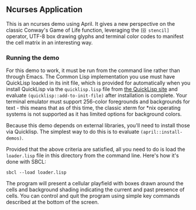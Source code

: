 <!-- TITLE/ -->

## Ncurses Application

<!-- /TITLE -->

This is an ncurses demo using April. It gives a new perspective on the classic Conway's Game of Life function, leveraging the `[⌺ stencil]` operator, UTF-8 box drawing glyphs and terminal color codes to manifest the cell matrix in an interesting way.

### Running the demo

For this demo to work, it must be run from the command line rather than through Emacs. The Common Lisp implementation you use must have QuickLisp loaded in its init file, which is provided for automatically when you install QuickLisp via the `quicklisp.lisp` file from [the QuickLisp site](https://www.quicklisp.org) and evaluate `(quicklisp::add-to-init-file)` after installation is complete. Your terminal emulator must support 256-color foregrounds and backgrounds for text - this means that as of this time, the classic xterm for *nix operating systems is not supported as it has limited options for background colors.

Because this demo depends on external libraries, you'll need to install those via Quicklisp. The simplest way to do this is to evaluate `(april::install-demos)`.

Provided that the above criteria are satisfied, all you need to do is load the `loader.lisp` file in this directory from the command line. Here's how it's done with SBCL:

```
sbcl --load loader.lisp
```

The program will present a cellular playfield with boxes drawn around the cells and background shading indicating the current and past presence of cells. You can control and quit the program using simple key commands described at the bottom of the screen.
